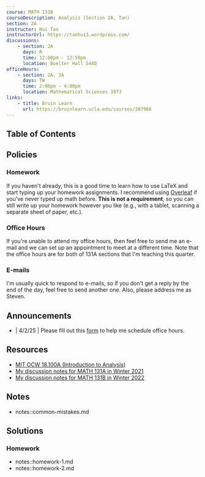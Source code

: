 ```yaml
---
course: MATH 131B
courseDescription: Analysis (Section 2A, Tan)
section: 2A
instructor: Hui Tan
instructorUrl: https://tanhui3.wordpress.com/
discussions:
    - section: 2A
      days: R
      time: 12:00pm - 12:50pm
      location: Boelter Hall 5440
officeHours:
    - section: 2A, 3A
      days: TW
      time: 2:00pm - 4:00pm
      location: Mathematical Sciences 3973
links:
    - title: Bruin Learn
      url: https://bruinlearn.ucla.edu/courses/207966
---
```


## Table of Contents

## Policies

### Homework

If you haven't already, this is a good time to learn how to use LaTeX and start typing up your homework assignments. I recommend using [Overleaf](https://www.overleaf.com/) if you've never typed up math before. **This is not a requirement**, so you can still write up your homework however you like (e.g., with a tablet, scanning a separate sheet of paper, etc.).

### Office Hours

If you're unable to attend my office hours, then feel free to send me an e-mail and we can set up an appointment to meet at a different time. Note that the office hours are for both of 131A sections that I'm teaching this quarter.

### E-mails

I'm usually quick to respond to e-mails, so if you don't get a reply by the end of the day, feel free to send another one. Also, please address me as Steven.

## Announcements

-   | 4/2/25 | Please fill out this [form](https://forms.gle/CjpJTQip5ARggEqv9) to help me schedule office hours.

## Resources

-   [MIT OCW 18.100A (Introduction to Analysis)](https://ocw.mit.edu/courses/mathematics/18-100b-analysis-i-fall-2010/)
-   [My discussion notes for MATH 131A in Winter 2021](https://www.math.ucla.edu/~steven/teaching/21w.131a.3/#notes)
-   [My discussion notes for MATH 131B in Winter 2022](https://www.math.ucla.edu/~steven/teaching/22w.131b.1/#notes)

## Notes

-   notes::common-mistakes.md

## Solutions

### Homework

-   notes::homework-1.md
-   notes::homework-2.md

<!-- ### Exams

-   notes::midterm-1-partial-solutions.md
-   notes::midterm-2-partial-solutions.md -->
